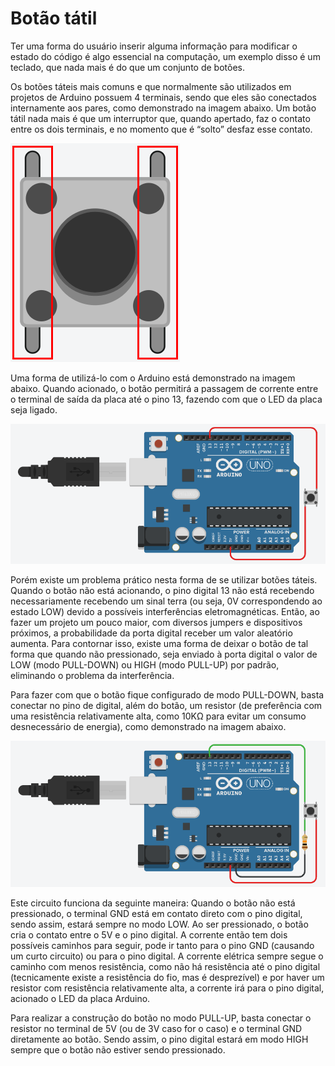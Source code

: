 # Botão tátil

Ter uma forma do usuário inserir alguma informação para modificar o estado do código é algo essencial na computação, um exemplo disso é um teclado, que nada mais é do que um conjunto de botões. 

Os botões táteis mais comuns e que normalmente são utilizados em projetos de Arduino possuem 4 terminais, sendo que eles são conectados internamente aos pares, como demonstrado na imagem abaixo. Um botão tátil nada mais é que um interruptor que, quando apertado, faz o contato entre os dois terminais, e no momento que é “solto” desfaz esse contato. 

![Conexão interna de um botão tátil](./images/botao.png)


Uma forma de utilizá-lo com o Arduino está demonstrado na imagem abaixo. Quando acionado, o botão permitirá a passagem de corrente entre o terminal de saída da placa até o pino 13, fazendo com que o LED da placa seja ligado.

![Botão conectado ao LED do Arduino](./images/botao-2.png)


Porém existe um problema prático nesta forma de se utilizar botões táteis. Quando o botão não está acionando, o pino digital 13 não está recebendo necessariamente recebendo um sinal terra (ou seja, 0V correspondendo ao estado LOW)  devido a possíveis interferências eletromagnéticas. Então, ao fazer um projeto um pouco maior, com diversos jumpers e dispositivos próximos, a probabilidade da porta digital receber um valor aleatório aumenta. Para contornar isso, existe uma forma de deixar o botão de tal forma que quando não pressionado, seja enviado à porta digital o valor de LOW (modo PULL-DOWN) ou HIGH (modo PULL-UP)  por padrão, eliminando o problema da interferência.

Para fazer com que o botão fique configurado de modo PULL-DOWN, basta conectar no pino de digital, além do botão, um resistor (de preferência com uma resistência relativamente alta, como 10KΩ para evitar um consumo desnecessário de energia), como demonstrado na imagem abaixo.

![Botão em modo PULL-DOWN conectado ao LED do Arduino](./images/botao-3.png)

Este circuito funciona da seguinte maneira: Quando o botão não está pressionado, o terminal GND está em contato direto com o pino digital, sendo assim, estará sempre no modo LOW. Ao ser pressionado, o botão cria o contato entre o 5V e o pino digital. A corrente então tem dois possíveis caminhos para seguir, pode ir tanto para o pino GND (causando um curto circuito) ou para o pino digital. A corrente elétrica sempre segue o caminho com menos resistência, como não há resistência até o pino digital (tecnicamente existe a resistência do fio, mas é desprezível) e por haver um resistor com resistência relativamente alta, a corrente irá para o pino digital, acionado o LED da placa Arduino.

Para realizar a construção do botão no modo PULL-UP, basta conectar o resistor no terminal de 5V (ou de 3V caso for o caso) e o terminal GND diretamente ao botão. Sendo assim, o pino digital estará em modo HIGH sempre que o botão não estiver sendo pressionado.
